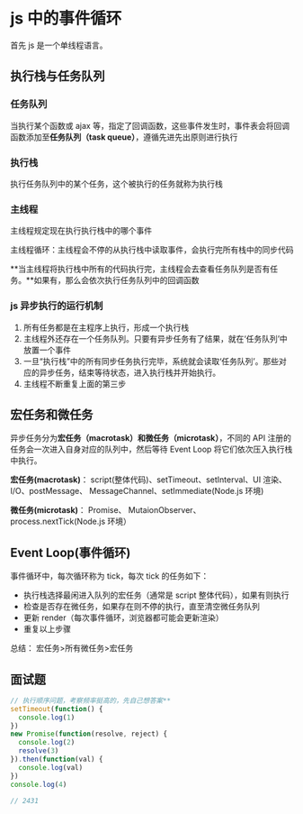 # js 中的事件循环

首先 js 是一个单线程语言。

## 执行栈与任务队列

### 任务队列

当执行某个函数或 ajax 等，指定了回调函数，这些事件发生时，事件表会将回调函数添加至**任务队列（task queue）**，遵循先进先出原则进行执行

### 执行栈

执行任务队列中的某个任务，这个被执行的任务就称为执行栈

### 主线程

主线程规定现在执行执行栈中的哪个事件

主线程循环：主线程会不停的从执行栈中读取事件，会执行完所有栈中的同步代码

**当主线程将执行栈中所有的代码执行完，主线程会去查看任务队列是否有任务。**如果有，那么会依次执行任务队列中的回调函数

### js 异步执行的运行机制

1. 所有任务都是在主程序上执行，形成一个执行栈
2. 主线程外还存在一个任务队列。只要有异步任务有了结果，就在‘任务队列’中放置一个事件
3. 一旦“执行栈”中的所有同步任务执行完毕，系统就会读取‘任务队列’。那些对应的异步任务，结束等待状态，进入执行栈并开始执行。
4. 主线程不断重复上面的第三步

## 宏任务和微任务

异步任务分为**宏任务（macrotask）**和**微任务（microtask）**，不同的 API 注册的任务会一次进入自身对应的队列中，然后等待 Event Loop 将它们依次压入执行栈中执行。

**宏任务(macrotask)**：
script(整体代码)、setTimeout、setInterval、UI 渲染、 I/O、postMessage、 MessageChannel、setImmediate(Node.js 环境)

**微任务(microtask)**：
Promise、 MutaionObserver、process.nextTick(Node.js 环境）

## Event Loop(事件循环)

事件循环中，每次循环称为 tick，每次 tick 的任务如下：

- 执行栈选择最闲进入队列的宏任务（通常是 script 整体代码），如果有则执行
- 检查是否存在微任务，如果存在则不停的执行，直至清空微任务队列
- 更新 render（每次事件循环，浏览器都可能会更新渲染）
- 重复以上步骤

总结： 宏任务>所有微任务>宏任务

## 面试题

```js
// 执行顺序问题，考察频率挺高的，先自己想答案**
setTimeout(function() {
  console.log(1)
})
new Promise(function(resolve, reject) {
  console.log(2)
  resolve(3)
}).then(function(val) {
  console.log(val)
})
console.log(4)

// 2431
```
